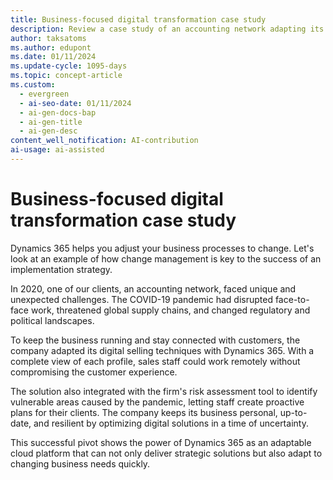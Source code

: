 ```yaml
---
title: Business-focused digital transformation case study
description: Review a case study of an accounting network adapting its digital selling techniques with Dynamics 365 and undergoing a business-focused digital transformation.
author: taksatoms
ms.author: edupont
ms.date: 01/11/2024
ms.update-cycle: 1095-days
ms.topic: concept-article
ms.custom:
  - evergreen
  - ai-seo-date: 01/11/2024
  - ai-gen-docs-bap
  - ai-gen-title
  - ai-gen-desc
content_well_notification: AI-contribution
ai-usage: ai-assisted
---
```


# Business-focused digital transformation case study

Dynamics 365 helps you adjust your business processes to change. Let's look at an example of how change management is key to the success of an implementation strategy.

In 2020, one of our clients, an accounting network, faced unique and unexpected challenges. The COVID-19 pandemic had disrupted face-to-face work, threatened global supply chains, and changed regulatory and political landscapes.

To keep the business running and stay connected with customers, the company adapted its digital selling techniques with Dynamics 365. With a complete view of each profile, sales staff could work remotely without compromising the customer experience.

The solution also integrated with the firm's risk assessment tool to identify vulnerable areas caused by the pandemic, letting staff create proactive plans for their clients. The company keeps its business personal, up-to-date, and resilient by optimizing digital solutions in a time of uncertainty.

This successful pivot shows the power of Dynamics 365 as an adaptable cloud platform that can not only deliver strategic solutions but also adapt to changing business needs quickly.
